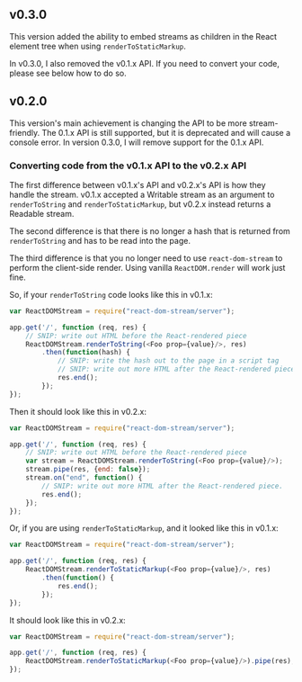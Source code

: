 ## v0.3.0

This version added the ability to embed streams as children in the React element tree when using `renderToStaticMarkup`. 

In v0.3.0, I also removed the v0.1.x API. If you need to convert your code, please see below how to do so.

## v0.2.0

This version's main achievement is changing the API to be more stream-friendly. The 0.1.x API is still supported, but it is deprecated and will cause a console error. In version 0.3.0, I will remove support for the 0.1.x API.

### Converting code from the v0.1.x API to the v0.2.x API

The first difference between v0.1.x's API and v0.2.x's API is how they handle the stream. v0.1.x accepted a Writable stream as an argument to `renderToString` and `renderToStaticMarkup`, but v0.2.x instead returns a Readable stream.

The second difference is that there is no longer a hash that is returned from `renderToString` and has to be read into the page.

The third difference is that you no longer need to use `react-dom-stream` to perform the client-side render. Using vanilla `ReactDOM.render` will work just fine.

So, if your `renderToString` code looks like this in v0.1.x:

```javascript
var ReactDOMStream = require("react-dom-stream/server");

app.get('/', function (req, res) {
	// SNIP: write out HTML before the React-rendered piece
	ReactDOMStream.renderToString(<Foo prop={value}/>, res)
		.then(function(hash) {
			// SNIP: write the hash out to the page in a script tag
			// SNIP: write out more HTML after the React-rendered piece.
			res.end();
		});
});
```

Then it should look like this in v0.2.x:

```javascript
var ReactDOMStream = require("react-dom-stream/server");

app.get('/', function (req, res) {
	// SNIP: write out HTML before the React-rendered piece
	var stream = ReactDOMStream.renderToString(<Foo prop={value}/>);
	stream.pipe(res, {end: false});
	stream.on("end", function() {
		// SNIP: write out more HTML after the React-rendered piece.
		res.end();
	});
});
```

Or, if you are using `renderToStaticMarkup`, and it looked like this in v0.1.x:

```javascript
var ReactDOMStream = require("react-dom-stream/server");

app.get('/', function (req, res) {
	ReactDOMStream.renderToStaticMarkup(<Foo prop={value}/>, res)
		.then(function() {
			res.end();
		});
});
```

It should look like this in v0.2.x:

```javascript
var ReactDOMStream = require("react-dom-stream/server");

app.get('/', function (req, res) {
	ReactDOMStream.renderToStaticMarkup(<Foo prop={value}/>).pipe(res);
});
```
